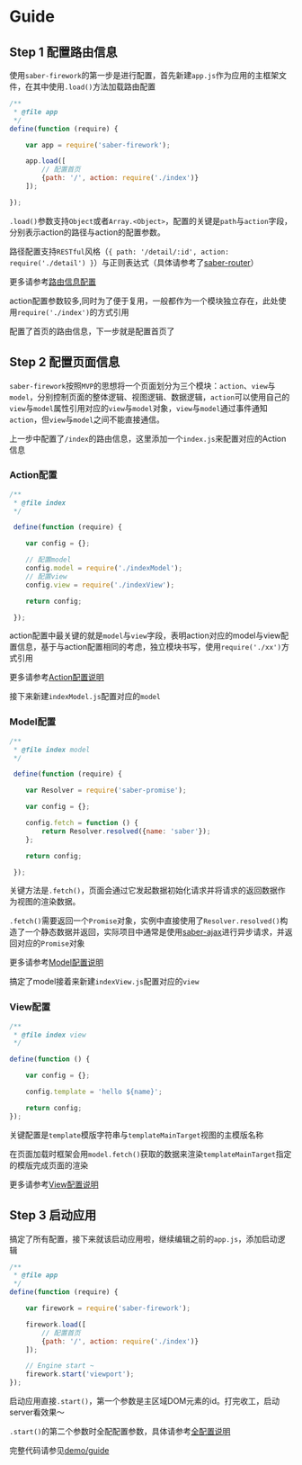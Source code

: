 Guide
===

## Step 1 配置路由信息

使用`saber-firework`的第一步是进行配置，首先新建`app.js`作为应用的主框架文件，在其中使用`.load()`方法加载路由配置

```js
/**
 * @file app
 */
define(function (require) {

    var app = require('saber-firework');

    app.load([
        // 配置首页
        {path: '/', action: require('./index')}
    ]);

});
```

`.load()`参数支持`Object`或者`Array.<Object>`，配置的关键是`path`与`action`字段，分别表示action的路径与action的配置参数。

路径配置支持`RESTful`风格（`{ path: '/detail/:id', action: require('./detail') }`）与正则表达式（具体请参考了[saber-router](https://github.com/ecomfe/saber-router)）

更多请参考[路由信息配置](route.md)

action配置参数较多,同时为了便于复用，一般都作为一个模块独立存在，此处使用`require('./index')`的方式引用

配置了首页的路由信息，下一步就是配置首页了

## Step 2 配置页面信息

`saber-firework`按照`MVP`的思想将一个页面划分为三个模块：`action`、`view`与`model`，分别控制页面的整体逻辑、视图逻辑、数据逻辑，`action`可以使用自己的`view`与`model`属性引用对应的`view`与`model`对象，`view`与`model`通过事件通知`action`，但`view`与`model`之间不能直接通信。

上一步中配置了`/index`的路由信息，这里添加一个`index.js`来配置对应的Action信息

### Action配置

```js
/**
 * @file index
 */

 define(function (require) {

    var config = {};

    // 配置model
    config.model = require('./indexModel');
    // 配置view
    config.view = require('./indexView');

    return config;

 });
```

action配置中最关键的就是`model`与`view`字段，表明action对应的model与view配置信息，基于与action配置相同的考虑，独立模块书写，使用`require('./xx')`方式引用

更多请参考[Action配置说明](action.md#configure)

接下来新建`indexModel.js`配置对应的`model`

### Model配置

```js
/**
 * @file index model
 */

 define(function (require) {

    var Resolver = require('saber-promise');

    var config = {};

    config.fetch = function () {
        return Resolver.resolved({name: 'saber'});
    };

    return config;

 });
```

关键方法是`.fetch()`，页面会通过它发起数据初始化请求并将请求的返回数据作为视图的渲染数据。

`.fetch()`需要返回一个`Promise`对象，实例中直接使用了`Resolver.resolved()`构造了一个静态数据并返回，实际项目中通常是使用[saber-ajax](https://github.com/ecomfe/saber-ajax)进行异步请求，并返回对应的`Promise`对象

更多请参考[Model配置说明](model.md#configure)

搞定了model接着来新建`indexView.js`配置对应的`view`

### View配置

```js
/**
 * @file index view
 */

define(function () {

    var config = {};

    config.template = 'hello ${name}';

    return config;
});
```

关键配置是`template`模版字符串与`templateMainTarget`视图的主模版名称

在页面加载时框架会用`model.fetch()`获取的数据来渲染`templateMainTarget`指定的模版完成页面的渲染

更多请参考[View配置说明](view.md#configure)

## Step 3 启动应用

搞定了所有配置，接下来就该启动应用啦，继续编辑之前的`app.js`，添加启动逻辑

```js
/**
 * @file app
 */
define(function (require) {

    var firework = require('saber-firework');

    firework.load([
        // 配置首页
        {path: '/', action: require('./index')}
    ]);

	// Engine start ~
    firework.start('viewport');
});
```

启动应用直接`.start()`，第一个参数是主区域DOM元素的id。打完收工，启动server看效果～

`.start()`的第二个参数时全配配置参数，具体请参考[全配置说明](config.md)

完整代码请参见[demo/guide](https://github.com/ecomfe/saber-firework/tree/master/demo/guide)
